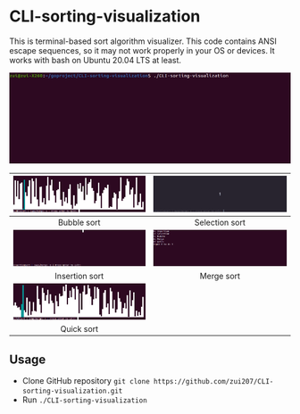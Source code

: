 # CLI-sorting-visualization
This is terminal-based sort algorithm visualizer. This code contains ANSI escape sequences, so it may not work properly in your OS or devices.
It works with bash on Ubuntu 20.04 LTS at least.

![demo](https://github.com/zui207/CLI-sorting-visualization/blob/main/demo/demo.gif)

|![bubble](https://github.com/zui207/CLI-sorting-visualization/blob/main/demo/bubble.gif)|![selection](https://github.com/zui207/CLI-sorting-visualization/blob/main/demo/selection.gif)|
|:-------------------------:|:-------------------------:|
|Bubble sort|Selection sort|
|![insertion](https://github.com/zui207/CLI-sorting-visualization/blob/main/demo/insertion.gif)|![merge](https://github.com/zui207/CLI-sorting-visualization/blob/main/demo/merge.gif)|
|Insertion sort|Merge sort|
|![quick](https://github.com/zui207/CLI-sorting-visualization/blob/main/demo/quick.gif)
|Quick sort|


## Usage
- Clone GitHub repository `git clone https://github.com/zui207/CLI-sorting-visualization.git`
- Run `./CLI-sorting-visualization`
